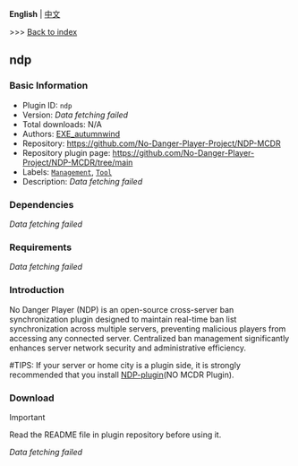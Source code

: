 **English** | [中文](readme-zh_cn.md)

\>\>\> [Back to index](/readme.md)

## ndp

### Basic Information

- Plugin ID: `ndp`
- Version: *Data fetching failed*
- Total downloads: N/A
- Authors: [EXE_autumnwind](https://github.com/EXE-autumnwind)
- Repository: https://github.com/No-Danger-Player-Project/NDP-MCDR
- Repository plugin page: https://github.com/No-Danger-Player-Project/NDP-MCDR/tree/main
- Labels: [`Management`](/labels/management/readme.md), [`Tool`](/labels/tool/readme.md)
- Description: *Data fetching failed*

### Dependencies

*Data fetching failed*

### Requirements

*Data fetching failed*

### Introduction

​No Danger Player (NDP)​​ is an open-source cross-server ban synchronization plugin designed to maintain real-time ban list synchronization across multiple servers, preventing malicious players from accessing any connected server. Centralized ban management significantly enhances server network security and administrative efficiency.

#TIPS: If your server or home city is a plugin side, it is strongly recommended that you install [NDP-plugin](https://modrinth.com/plugin/ndp-plugins)(NO MCDR Plugin).

### Download

> [!IMPORTANT]
> Read the README file in plugin repository before using it.

*Data fetching failed*

